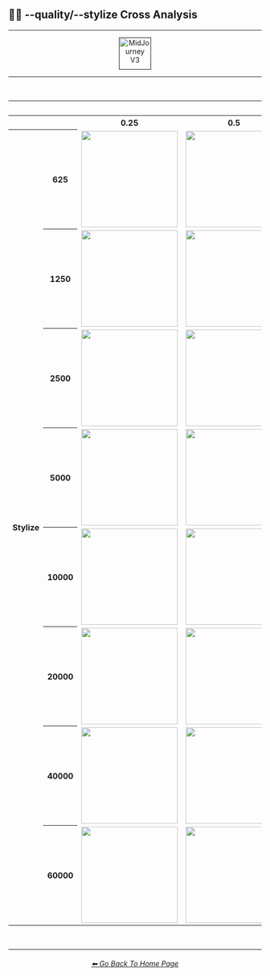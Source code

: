 <h2>🎇💎 --quality/--stylize Cross Analysis</h2>

<hr><!--------------->

<div align="center">

[<img src="https://github.com/willwulfken/MidJourney-Styles-and-Keywords-Reference/blob/main/Images/Repo_Parts/Buttons/Version_Buttons/button_version_V3_active.webp?raw=true" alt="MidJourney V3" height="64" />]()

</div>

<hr>
<br>

<div align="center">

<table>
    <tr align=center valign=middle>
        <th></th><th></th>
        <th colspan="5">Quality</th>
    </tr>
    <tr align=center valign=middle>
        <th></th><th></th>
        <th>0.25</th>
        <th>0.5</th>
        <th>1</th>
        <th>2</th>
        <th>5</th>
    </tr>
    <tr align=center valign=middle>
        <th rowspan="8">Stylize</th>
        <th>625</th>
        <td><img src="https://github.com/willwulfken/MidJourney-Styles-and-Keywords-Reference/blob/main/Images/MJ_V3/Comparison_Page_Images/Quality_Stylize_Cross_Analysis/quality_0.25/sphere_stylize_625.png?raw=true" width="192" /></td>
        <td><img src="https://github.com/willwulfken/MidJourney-Styles-and-Keywords-Reference/blob/main/Images/MJ_V3/Comparison_Page_Images/Quality_Stylize_Cross_Analysis/quality_0.5/sphere_stylize_625.png?raw=true" width="192" /></td>
        <td><img src="https://github.com/willwulfken/MidJourney-Styles-and-Keywords-Reference/blob/main/Images/MJ_V3/Comparison_Page_Images/Quality_Stylize_Cross_Analysis/quality_1/sphere_stylize_625.png?raw=true" width="192" /></td>
        <td><img src="https://github.com/willwulfken/MidJourney-Styles-and-Keywords-Reference/blob/main/Images/MJ_V3/Comparison_Page_Images/Quality_Stylize_Cross_Analysis/quality_2/sphere_stylize_625.png?raw=true" width="192" /></td>
        <td><img src="https://github.com/willwulfken/MidJourney-Styles-and-Keywords-Reference/blob/main/Images/MJ_V3/Comparison_Page_Images/Quality_Stylize_Cross_Analysis/quality_5/sphere_stylize_625.png?raw=true" width="192" /></td>
    </tr>
    <tr align=center valign=middle>
        <th>1250</th>
        <td><img src="https://github.com/willwulfken/MidJourney-Styles-and-Keywords-Reference/blob/main/Images/MJ_V3/Comparison_Page_Images/Quality_Stylize_Cross_Analysis/quality_0.25/sphere_stylize_1250.png?raw=true" width="192" /></td>
        <td><img src="https://github.com/willwulfken/MidJourney-Styles-and-Keywords-Reference/blob/main/Images/MJ_V3/Comparison_Page_Images/Quality_Stylize_Cross_Analysis/quality_0.5/sphere_stylize_1250.png?raw=true" width="192" /></td>
        <td><img src="https://github.com/willwulfken/MidJourney-Styles-and-Keywords-Reference/blob/main/Images/MJ_V3/Comparison_Page_Images/Quality_Stylize_Cross_Analysis/quality_1/sphere_stylize_1250.png?raw=true" width="192" /></td>
        <td><img src="https://github.com/willwulfken/MidJourney-Styles-and-Keywords-Reference/blob/main/Images/MJ_V3/Comparison_Page_Images/Quality_Stylize_Cross_Analysis/quality_2/sphere_stylize_1250.png?raw=true" width="192" /></td>
        <td><img src="https://github.com/willwulfken/MidJourney-Styles-and-Keywords-Reference/blob/main/Images/MJ_V3/Comparison_Page_Images/Quality_Stylize_Cross_Analysis/quality_5/sphere_stylize_1250.png?raw=true" width="192" /></td>
    </tr>
    <tr align=center valign=middle>
        <th>2500</th>
        <td><img src="https://github.com/willwulfken/MidJourney-Styles-and-Keywords-Reference/blob/main/Images/MJ_V3/Comparison_Page_Images/Quality_Stylize_Cross_Analysis/quality_0.25/sphere_stylize_2500.png?raw=true" width="192" /></td>
        <td><img src="https://github.com/willwulfken/MidJourney-Styles-and-Keywords-Reference/blob/main/Images/MJ_V3/Comparison_Page_Images/Quality_Stylize_Cross_Analysis/quality_0.5/sphere_stylize_2500.png?raw=true" width="192" /></td>
        <td><img src="https://github.com/willwulfken/MidJourney-Styles-and-Keywords-Reference/blob/main/Images/MJ_V3/Comparison_Page_Images/Quality_Stylize_Cross_Analysis/quality_1/sphere_stylize_2500.png?raw=true" width="192" /></td>
        <td><img src="https://github.com/willwulfken/MidJourney-Styles-and-Keywords-Reference/blob/main/Images/MJ_V3/Comparison_Page_Images/Quality_Stylize_Cross_Analysis/quality_2/sphere_stylize_2500.png?raw=true" width="192" /></td>
        <td><img src="https://github.com/willwulfken/MidJourney-Styles-and-Keywords-Reference/blob/main/Images/MJ_V3/Comparison_Page_Images/Quality_Stylize_Cross_Analysis/quality_5/sphere_stylize_2500.png?raw=true" width="192" /></td>
    </tr>
    <tr align=center valign=middle>
        <th>5000</th>
        <td><img src="https://github.com/willwulfken/MidJourney-Styles-and-Keywords-Reference/blob/main/Images/MJ_V3/Comparison_Page_Images/Quality_Stylize_Cross_Analysis/quality_0.25/sphere_stylize_5000.png?raw=true" width="192" /></td>
        <td><img src="https://github.com/willwulfken/MidJourney-Styles-and-Keywords-Reference/blob/main/Images/MJ_V3/Comparison_Page_Images/Quality_Stylize_Cross_Analysis/quality_0.5/sphere_stylize_5000.png?raw=true" width="192" /></td>
        <td><img src="https://github.com/willwulfken/MidJourney-Styles-and-Keywords-Reference/blob/main/Images/MJ_V3/Comparison_Page_Images/Quality_Stylize_Cross_Analysis/quality_1/sphere_stylize_5000.png?raw=true" width="192" /></td>
        <td><img src="https://github.com/willwulfken/MidJourney-Styles-and-Keywords-Reference/blob/main/Images/MJ_V3/Comparison_Page_Images/Quality_Stylize_Cross_Analysis/quality_2/sphere_stylize_5000.png?raw=true" width="192" /></td>
        <td><img src="https://github.com/willwulfken/MidJourney-Styles-and-Keywords-Reference/blob/main/Images/MJ_V3/Comparison_Page_Images/Quality_Stylize_Cross_Analysis/quality_5/sphere_stylize_5000.png?raw=true" width="192" /></td>
    </tr>
    <tr align=center valign=middle>
        <th>10000</th>
        <td><img src="https://github.com/willwulfken/MidJourney-Styles-and-Keywords-Reference/blob/main/Images/MJ_V3/Comparison_Page_Images/Quality_Stylize_Cross_Analysis/quality_0.25/sphere_stylize_10000.png?raw=true" width="192" /></td>
        <td><img src="https://github.com/willwulfken/MidJourney-Styles-and-Keywords-Reference/blob/main/Images/MJ_V3/Comparison_Page_Images/Quality_Stylize_Cross_Analysis/quality_0.5/sphere_stylize_10000.png?raw=true" width="192" /></td>
        <td><img src="https://github.com/willwulfken/MidJourney-Styles-and-Keywords-Reference/blob/main/Images/MJ_V3/Comparison_Page_Images/Quality_Stylize_Cross_Analysis/quality_1/sphere_stylize_10000.png?raw=true" width="192" /></td>
        <td><img src="https://github.com/willwulfken/MidJourney-Styles-and-Keywords-Reference/blob/main/Images/MJ_V3/Comparison_Page_Images/Quality_Stylize_Cross_Analysis/quality_2/sphere_stylize_10000.png?raw=true" width="192" /></td>
        <td><img src="https://github.com/willwulfken/MidJourney-Styles-and-Keywords-Reference/blob/main/Images/MJ_V3/Comparison_Page_Images/Quality_Stylize_Cross_Analysis/quality_5/sphere_stylize_10000.png?raw=true" width="192" /></td>
    </tr>
    <tr align=center valign=middle>
        <th>20000</th>
        <td><img src="https://github.com/willwulfken/MidJourney-Styles-and-Keywords-Reference/blob/main/Images/MJ_V3/Comparison_Page_Images/Quality_Stylize_Cross_Analysis/quality_0.25/sphere_stylize_20000.png?raw=true" width="192" /></td>
        <td><img src="https://github.com/willwulfken/MidJourney-Styles-and-Keywords-Reference/blob/main/Images/MJ_V3/Comparison_Page_Images/Quality_Stylize_Cross_Analysis/quality_0.5/sphere_stylize_20000.png?raw=true" width="192" /></td>
        <td><img src="https://github.com/willwulfken/MidJourney-Styles-and-Keywords-Reference/blob/main/Images/MJ_V3/Comparison_Page_Images/Quality_Stylize_Cross_Analysis/quality_1/sphere_stylize_20000.png?raw=true" width="192" /></td>
        <td><img src="https://github.com/willwulfken/MidJourney-Styles-and-Keywords-Reference/blob/main/Images/MJ_V3/Comparison_Page_Images/Quality_Stylize_Cross_Analysis/quality_2/sphere_stylize_20000.png?raw=true" width="192" /></td>
        <td><img src="https://github.com/willwulfken/MidJourney-Styles-and-Keywords-Reference/blob/main/Images/MJ_V3/Comparison_Page_Images/Quality_Stylize_Cross_Analysis/quality_5/sphere_stylize_20000.png?raw=true" width="192" /></td>
    </tr>
    <tr align=center valign=middle>
        <th>40000</th>
        <td><img src="https://github.com/willwulfken/MidJourney-Styles-and-Keywords-Reference/blob/main/Images/MJ_V3/Comparison_Page_Images/Quality_Stylize_Cross_Analysis/quality_0.25/sphere_stylize_40000.png?raw=true" width="192" /></td>
        <td><img src="https://github.com/willwulfken/MidJourney-Styles-and-Keywords-Reference/blob/main/Images/MJ_V3/Comparison_Page_Images/Quality_Stylize_Cross_Analysis/quality_0.5/sphere_stylize_40000.png?raw=true" width="192" /></td>
        <td><img src="https://github.com/willwulfken/MidJourney-Styles-and-Keywords-Reference/blob/main/Images/MJ_V3/Comparison_Page_Images/Quality_Stylize_Cross_Analysis/quality_1/sphere_stylize_40000.png?raw=true" width="192" /></td>
        <td><img src="https://github.com/willwulfken/MidJourney-Styles-and-Keywords-Reference/blob/main/Images/MJ_V3/Comparison_Page_Images/Quality_Stylize_Cross_Analysis/quality_2/sphere_stylize_40000.png?raw=true" width="192" /></td>
        <td><img src="https://github.com/willwulfken/MidJourney-Styles-and-Keywords-Reference/blob/main/Images/MJ_V3/Comparison_Page_Images/Quality_Stylize_Cross_Analysis/quality_5/sphere_stylize_40000.png?raw=true" width="192" /></td>
    </tr>
    <tr align=center valign=middle>
        <th>60000</th>
        <td><img src="https://github.com/willwulfken/MidJourney-Styles-and-Keywords-Reference/blob/main/Images/MJ_V3/Comparison_Page_Images/Quality_Stylize_Cross_Analysis/quality_0.25/sphere_stylize_60000.png?raw=true" width="192" /></td>
        <td><img src="https://github.com/willwulfken/MidJourney-Styles-and-Keywords-Reference/blob/main/Images/MJ_V3/Comparison_Page_Images/Quality_Stylize_Cross_Analysis/quality_0.5/sphere_stylize_60000.png?raw=true" width="192" /></td>
        <td><img src="https://github.com/willwulfken/MidJourney-Styles-and-Keywords-Reference/blob/main/Images/MJ_V3/Comparison_Page_Images/Quality_Stylize_Cross_Analysis/quality_1/sphere_stylize_60000.png?raw=true" width="192" /></td>
        <td><img src="https://github.com/willwulfken/MidJourney-Styles-and-Keywords-Reference/blob/main/Images/MJ_V3/Comparison_Page_Images/Quality_Stylize_Cross_Analysis/quality_2/sphere_stylize_60000.png?raw=true" width="192" /></td>
        <td><img src="https://github.com/willwulfken/MidJourney-Styles-and-Keywords-Reference/blob/main/Images/MJ_V3/Comparison_Page_Images/Quality_Stylize_Cross_Analysis/quality_5/sphere_stylize_60000.png?raw=true" width="192" /></td>
    </tr>
</table>

</div>

<br>

<hr><!--------------->
<div align="center">
<h6><a href="https://github.com/willwulfken/MidJourney-Styles-and-Keywords-Reference/blob/main/README.md">⬅ Go Back To Home Page</a></h6>
</div>